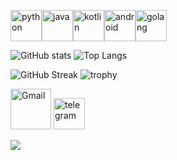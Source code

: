 <img src="https://cdn.iconscout.com/icon/free/png-256/python-3521655-2945099.png" alt="python" width="50"><img src="https://cdn.iconscout.com/icon/free/png-128/java-2038875-1720088.png" alt="java" width="50"><img src="https://cdn.iconscout.com/icon/free/png-256/kotlin-283155.png" alt="kotlin" width="50"><img src="https://cdn.iconscout.com/icon/free/png-256/android-3521272-2944776.png" alt="android" width="50"><img src="https://hsto.org/webt/5b/2e/6a/5b2e6a4a389cc942256392.png" alt="golang" width="50">

![GitHub stats](https://github-readme-stats.vercel.app/api?username=Aleksey-Voko&theme=gotham&show_icons=true&count_private=true&hide_title=true)
![Top Langs](https://github-readme-stats.vercel.app/api/top-langs/?username=Aleksey-Voko&layout=default&theme=gotham&hide=html&card_width=330)

![GitHub Streak](http://github-readme-streak-stats.herokuapp.com?user=Aleksey-Voko&theme=gotham&date_format=M%20j%5B%2C%20Y%5D)
![trophy](https://github-profile-trophy.vercel.app/?username=Aleksey-Voko&theme=onestar&column=3&row=2)

[<img src="https://seeklogo.com/images/G/gmail-new-2020-logo-32DBE11BB4-seeklogo.com.png" alt="Gmail" width="65">](mailto:voko.aleksey@gmail.com)
[<img src="https://cdn.iconscout.com/icon/free/png-256/telegram-3-226554.png" alt="telegram" width="50">](https://t.me/voko_aleksey)

![](https://komarev.com/ghpvc/?username=Aleksey-Voko)
